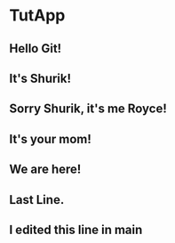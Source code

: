 # TutApp
## Hello Git!
## It's Shurik!
## Sorry Shurik, it's me Royce!
## It's your mom!
## We are here!
## Last Line.
## I edited this line in main